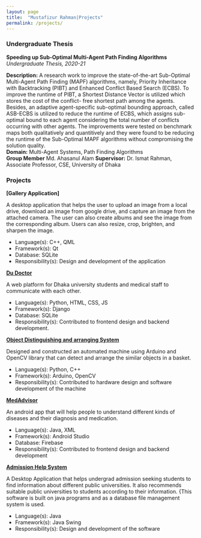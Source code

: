 ```yaml
---
layout: page
title:  "Mustafizur Rahman|Projects"
permalink: /projects/
---
```

<h3> Undergraduate Thesis </h3>

**Speeding up Sub-Optimal Multi-Agent Path Finding Algorithms**  
*Undergraduate Thesis, 2020-21*

**Description:** A research work to improve the state-of-the-art Sub-Optimal Multi-Agent Path Finding (MAPF) algorithms, namely, Priority
Inheritance with Backtracking (PIBT) and Enhanced Conflict Based Search (ECBS). To improve the runtime of PIBT, a Shortest Distance Vector is utilized which stores the cost of the conflict-
free shortest path among the agents. Besides, an adaptive agent-specific sub-optimal bounding approach, called ASB-ECBS is utilized to reduce the runtime
of ECBS, which assigns sub-optimal bound to each agent considering the total number of conflicts occurring
with other agents. The improvements were tested on benchmark maps both qualitatively and quantitively and they were found to
be reducing the runtime of the Sub-Optimal MAPF algorithms without compromising the solution quality.  
**Domain:** Multi-Agent Systems, Path Finding Algorithms  
**Group Member** Md. Ahasanul Alam
**Supervisor:** Dr. Ismat Rahman, Associate Professor, CSE, University of Dhaka  


<h3> Projects </h3>

**[Gallery Application]**  

A desktop application that helps the user to upload an image from a local drive, download an image from google drive, and capture an image from the attached camera. The user can also create albums and see the image from the corresponding album. Users can also resize, crop, brighten, and sharpen the image.
<ul>
    <li>Language(s): C++, QML </li>
    <li>Framework(s): Qt</li>
    <li>Database: SQLite</li>
    <li>Responsibility(s): Design and development of the application</li>
</ul>

**[Du Doctor](https://github.com/tishat-ahasan/DU-Doctor)**  

A web platform for Dhaka university students and medical staff to communicate with each other.
<ul>
    <li>Language(s): Python, HTML, CSS, JS </li>
    <li>Framework(s): Django</li>
    <li>Database: SQLite</li>
    <li>Responsibility(s): Contributed to frontend design and backend development.</li>
</ul>

**[Object Distinguishing and arranging System](https://github.com/tishat-ahasan/10_22_microcontroller_project)**  

Designed and constructed an automated machine using Arduino and OpenCV library that can detect and arrange the similar objects in a basket.
<ul>
    <li>Language(s): Python, C++ </li>
    <li>Framework(s): Arduino, OpenCV</li>
    <li>Responsibility(s): Contributed to hardware design and software development of the machine</li>
</ul>

**[MedAdvisor](https://github.com/MustafizSaadi/MedAdvisor4)**  

An android app that will help people to understand different kinds of diseases and their diagnosis and medication.
<ul>
    <li>Language(s): Java, XML </li>
    <li>Framework(s): Android Studio</li>
    <li>Database: Firebase</li>
    <li>Responsibility(s): Contributed to frontend design and backend development</li>
</ul>


**[Admission Help System](https://github.com/defender01/admissionHelpSystem)**  

A Desktop Application that helps undergrad admission seeking students to find information about different public universities. It also recommends suitable public universities to students according to their information.
    {This software is built on java programs and as a database file management system is used.

<ul>
    <li>Language(s): Java </li>
    <li>Framework(s): Java Swing</li>
    <li>Responsibility(s): Design and development of the software</li>
</ul>
